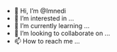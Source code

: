 - 👋 Hi, I’m @Imnedi
- 👀 I’m interested in ...
- 🌱 I’m currently learning ...
- 💞️ I’m looking to collaborate on ...
- 📫 How to reach me ...

<!---
Imnedi/Imnedi is a ✨ special ✨ repository because its `README.md` (this file) appears on your GitHub profile.
You can click the Preview link to take a look at your changes.
--->
